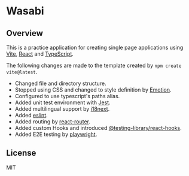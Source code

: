Wasabi
=====

## Overview

This is a practice application for creating single page applications using [Vite](https://vitejs.dev/), [React](https://reactjs.org/) and [TypeScript](https://www.typescriptlang.org/).

The following changes are made to the template created by `npm create vite@latest`.

- Changed file and directory structure.
- Stopped using CSS and changed to style definition by [Emotion](https://emotion.sh/docs/introduction).
- Configured to use typescript's paths alias.
- Added unit test environment with [Jest](https://jestjs.io/).
- Added multilingual support by [i18next](https://www.i18next.com/).
- Added [eslint](https://eslint.org/).
- Added routing by [react-router](https://reactrouter.com/).
- Added custom Hooks and introduced [@testing-library/react-hooks](https://github.com/testing-library/react-hooks-testing-library).
- Added E2E testing by [playwright](https://playwright.dev/).

## License

MIT
